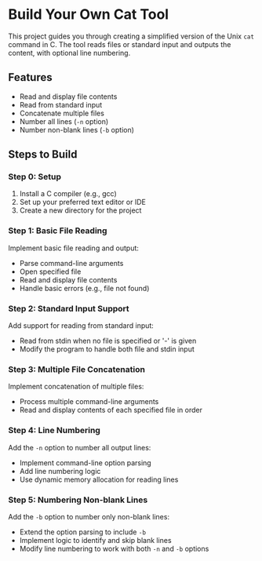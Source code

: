 # Build Your Own Cat Tool

This project guides you through creating a simplified version of the Unix `cat` command in C. The tool reads files or standard input and outputs the content, with optional line numbering.

## Features

- Read and display file contents
- Read from standard input
- Concatenate multiple files
- Number all lines (`-n` option)
- Number non-blank lines (`-b` option)

## Steps to Build

### Step 0: Setup

1. Install a C compiler (e.g., gcc)
2. Set up your preferred text editor or IDE
3. Create a new directory for the project

### Step 1: Basic File Reading

Implement basic file reading and output:

- Parse command-line arguments
- Open specified file
- Read and display file contents
- Handle basic errors (e.g., file not found)

### Step 2: Standard Input Support

Add support for reading from standard input:

- Read from stdin when no file is specified or '-' is given
- Modify the program to handle both file and stdin input

### Step 3: Multiple File Concatenation

Implement concatenation of multiple files:

- Process multiple command-line arguments
- Read and display contents of each specified file in order

### Step 4: Line Numbering

Add the `-n` option to number all output lines:

- Implement command-line option parsing
- Add line numbering logic
- Use dynamic memory allocation for reading lines

### Step 5: Numbering Non-blank Lines

Add the `-b` option to number only non-blank lines:

- Extend the option parsing to include `-b`
- Implement logic to identify and skip blank lines
- Modify line numbering to work with both `-n` and `-b` options